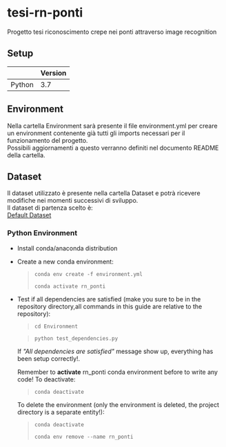# tesi-rn-ponti
Progetto tesi riconoscimento crepe nei ponti attraverso image recognition

## Setup

|           | Version |
|-----------|---------|
| Python    | 3.7     |

## Environment
Nella cartella Environment sarà presente il file environment.yml per creare un environment contenente già tutti gli imports necessari per il funzionamento del progetto.<br/>
Possibili aggiornamenti a questo verranno definiti nel documento README della cartella.

## Dataset
Il dataset utilizzato è presente nella cartella Dataset e potrà ricevere modifiche nei momenti successivi di sviluppo.<br/>
Il dataset di partenza scelto è:<br/>
[Default Dataset](https://www.kaggle.com/arunrk7/surface-crack-detection)

### Python Environment

* Install conda/anaconda distribution

* Create a new conda environment:

  > `conda env create -f environment.yml`
  >
  > `conda activate rn_ponti`

* Test if all dependencies are satisfied (make you sure to be in the repository directory,all commands in this guide are relative to the repository):
  > `cd Environment`

  > `python test_dependencies.py`

  If *"All dependencies are satisfied"* message show up, everything has been setup correctly!.

  Remember to **activate** rn_ponti conda environment before to write any code! To deactivate:
  > `conda deactivate`

  To delete the environment (only the environment is deleted, the project directory is a separate entity!):
  > `conda deactivate`
  >
  > `conda env remove --name rn_ponti`
